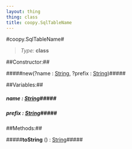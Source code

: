 ```yaml
---
layout: thing
thing: class
title: coopy.SqlTableName
---
```

#coopy.SqlTableName#



> *Type:* **class**



##Constructor:##

#####new(?name : <a href="../String.html" class="type">String</a>, ?prefix : <a href="../String.html" class="type">String</a>)#####



##Variables:##

##### **name**  : <a href="../String.html" class="type">String</a>#####



##### **prefix**  : <a href="../String.html" class="type">String</a>#####



##Methods:##


#####**toString** () : <a href="../String.html" class="type">String</a>#####




